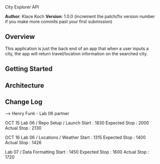 City Explorer API

**Author**: Klace Koch
**Version**: 1.0.0 (increment the patch/fix version number if you make more commits past your first submission)

## Overview
<!-- Provide a high level overview of what this application is and why you are building it, beyond the fact that it's an assignment for this class. (i.e. What's your problem domain?) -->
This application is just the back end of an app that when a user inputs a city, the app will return travel/location information on the searched city.

## Getting Started
<!-- What are the steps that a user must take in order to build this app on their own machine and get it running? -->

## Architecture
<!-- Provide a detailed description of the application design. What technologies (languages, libraries, etc) you're using, and any other relevant design information. -->

## Change Log
<!-- Use this area to document the iterative changes made to your application as each feature is successfully implemented. Use time stamps. Here's an examples:

01-01-2001 4:59pm - Application now has a fully-functional express server, with a GET route for the location resource.

## Credits and Collaborations
<!-- Give credit (and a link) to other people or resources that helped you build this application. -->
--> Henry Funk - Lab 06 partner

OCT 15
Lab 06 / Repo Setup / Launch
    Start : 1830
    Expected Stop : 2000
    Actual Stop : 2130

OCT 16
Lab 06 / Locations / Weather
    Start : 1315
    Expected Stop : 1400
    Actual Stop : 1426

<!-- Lab 06 / Errors
    Start : 
    Expected Stop :
    Actual Stop : -->

Lab 07 / Data Formatting
    Start : 1450
    Expected Stop : 1600
    Actual Stop : 1720
